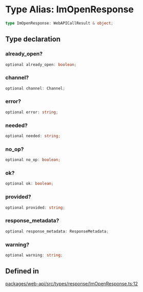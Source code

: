 # Type Alias: ImOpenResponse

```ts
type ImOpenResponse: WebAPICallResult & object;
```

## Type declaration

### already\_open?

```ts
optional already_open: boolean;
```

### channel?

```ts
optional channel: Channel;
```

### error?

```ts
optional error: string;
```

### needed?

```ts
optional needed: string;
```

### no\_op?

```ts
optional no_op: boolean;
```

### ok?

```ts
optional ok: boolean;
```

### provided?

```ts
optional provided: string;
```

### response\_metadata?

```ts
optional response_metadata: ResponseMetadata;
```

### warning?

```ts
optional warning: string;
```

## Defined in

[packages/web-api/src/types/response/ImOpenResponse.ts:12](https://github.com/slackapi/node-slack-sdk/blob/main/packages/web-api/src/types/response/ImOpenResponse.ts#L12)
